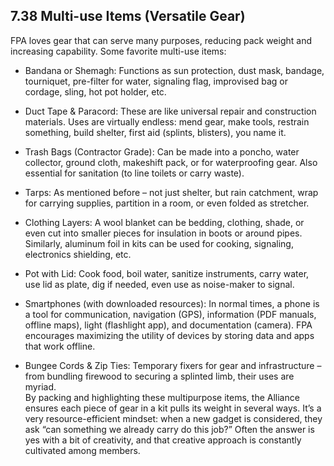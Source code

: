 ## 7.38 Multi-use Items (Versatile Gear)

FPA loves gear that can serve many purposes, reducing pack weight and increasing capability. Some favorite multi-use items:

- Bandana or Shemagh: Functions as sun protection, dust mask, bandage, tourniquet, pre-filter for water, signaling flag, improvised bag or cordage, sling, hot pot holder, etc.  
      
    
- Duct Tape & Paracord: These are like universal repair and construction materials. Uses are virtually endless: mend gear, make tools, restrain something, build shelter, first aid (splints, blisters), you name it.  
      
    
- Trash Bags (Contractor Grade): Can be made into a poncho, water collector, ground cloth, makeshift pack, or for waterproofing gear. Also essential for sanitation (to line toilets or carry waste).  
      
    
- Tarps: As mentioned before – not just shelter, but rain catchment, wrap for carrying supplies, partition in a room, or even folded as stretcher.  
      
    
- Clothing Layers: A wool blanket can be bedding, clothing, shade, or even cut into smaller pieces for insulation in boots or around pipes. Similarly, aluminum foil in kits can be used for cooking, signaling, electronics shielding, etc.  
      
    
- Pot with Lid: Cook food, boil water, sanitize instruments, carry water, use lid as plate, dig if needed, even use as noise-maker to signal.  
      
    
- Smartphones (with downloaded resources): In normal times, a phone is a tool for communication, navigation (GPS), information (PDF manuals, offline maps), light (flashlight app), and documentation (camera). FPA encourages maximizing the utility of devices by storing data and apps that work offline.  
      
    
- Bungee Cords & Zip Ties: Temporary fixers for gear and infrastructure – from bundling firewood to securing a splinted limb, their uses are myriad.  
    By packing and highlighting these multipurpose items, the Alliance ensures each piece of gear in a kit pulls its weight in several ways. It’s a very resource-efficient mindset: when a new gadget is considered, they ask “can something we already carry do this job?” Often the answer is yes with a bit of creativity, and that creative approach is constantly cultivated among members.